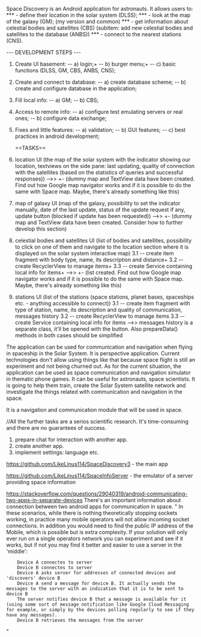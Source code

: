 Space Discovery is an Android application for astronauts.
It allows users to:
*** - define their location in the solar system (DLSS);
*** - look at the map of the galaxy (GM); (my version and common)
*** - get information about celestial bodies and satellites (CBS) (subitem: add new celestial bodies and satellites to the database (ANBS))
*** - connect to the nearest stations (CNS).

--- DEVELOPMENT STEPS ---

1. Create UI basement:
-- a) login;+
-- b) burger menu;+
-- c) basic functions (DLSS, GM, CBS, ANBS, CNS);
2. Create and connect to database:
-- a) create database scheme;
-- b) create and configure database in the application;
3. Fill local info:
-- a) GM;
-- b) CBS;
4. Access to remote info:
-- a) configure test emulating servers or real ones;
-- b) configure data exchange;
5. Fixes and little features:
-- a) validation;
-- b) GUI features;
-- c) best practices in android development;

	
	==TASKS==

1. location UI (the map of the solar system with the indicator showing our location, textviews on the side pane:
last updating, quality of connection with the satellites (based on the statistics of queries and successful responses))
-->> +- (dummy map and TextView data have been created. Find out how Google map navigator works and if it is possible to do the same with Space map. Maybe, there's already something like this)

2. map of galaxy UI (map of the galaxy, possibility to set the indicator manually, date of the last update, status of the update request if any, update button (blocked if update has been requested))
-->> +- (dummy map and TextView data have been created. Consider how to further develop this section)		  

3. celestial bodies and satellites UI (list of bodies and satellites, possibility to click on one of them and navigate to the location section where it is displayed on the solar system interactive map)
 3.1 -- create item fragment with body type, name, its description and distance+
 3.2 -- create RecyclerView to manage items+
 3.3 -- create Service containing local info for items+
-->> +- (list created. Find out how Google map navigator works and if it is possible to do the same with Space map. Maybe, there's already something like this)

4. stations UI (list of the stations (space stations, planet bases, spaceships etc. - anything accessible to connect))
 3.1 -- create item fragment with type of station, name, its description and quality of communication, messages history
 3.2 -- create RecyclerView to manage items
 3.3 -- create Service containing local info for items
-->> messages history is a separate class, it'll be opened with the button. Also prepareData() methods in both cases should be simplified





The application can be used for communication and navigation when flying in spaceship in the Solar System. It is perspective application. Current technologies don't allow using things like that because
space flight is still an experiment and not being churned out. As for the current situation, the application can be used as space communication and navigation simulator in thematic phone games.
It can be useful for astronauts, space scientists. It is going to help them train, create the Solar System satellite network and investigate the things related with communication and navigation
in the space.

It is a navigation and communication module that will be used in space.









//All the further tasks are a serios scientific research. It's time-consuming and there are no guarantees of success. 

1. prepare chat for interaction with another app.
2. create another app.
3. implement settings: language etc.






https://github.com/LikeLinus114/SpaceDiscovery3 - the main app

https://github.com/LikeLinus114/SpaceInfoServer - the emulator of a server providing space information






https://stackoverflow.com/questions/29040319/android-communicating-two-apps-in-separate-devices
There's an important information about connection between two android apps for communication in space.
"
	In these scenarios, while there is nothing theoretically stopping sockets working, in practice many mobile operators will not allow incoming socket connections. In addition you would need to find the public IP address of the Mobile, which is possible but is extra complexity. If your solution will only ever run on a single operators network you can experiment and see if it works, but if not you may find it better and easier to use a server in the 'middle':

		Device A connectes to server
		Device B connectes to server
		Device A asks server for addresses of connected devices and 'discovers' device B
		Device A send a message for device B. It actually sends the messages to the server with an indication that it is to be sent to device B
		The server notifies device B that a message is available for it (using some sort of message notification like Google Cloud Messaging for example, or simply by the devices polling regularly to see if they have any messages).
		Device B retrieves the messages from the server
"
